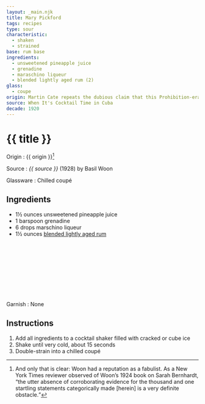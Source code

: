 ```yaml
---
layout: _main.njk
title: Mary Pickford
tags: recipes
type: sour
characteristic:
  - shaken
  - strained
base: rum base
ingredients:
  - unsweetened pineapple juice
  - grenadine
  - maraschino liqueur
  - blended lightly aged rum (2)
glass:
  - coupe
origin: Martin Cate repeats the dubious claim that this Prohibition-era drink was created to honor actor Mary Pickford, a co-founder of United Artists, while she was filming in Cuba. What's clear is that it was first mentioned in print in Basil Woon's 1928 book.
source: When It's Cocktail Time in Cuba
decade: 1920
---
```

<!-- markdownlint-disable MD025 -->
# {{ title }}
<!-- markdownlint-disable MD025 -->

Origin
  : {{ origin }}[^1]

Source
  : <cite>{{ source }}</cite> (1928) by Basil Woon

Glassware
  : Chilled coupé

[^1]: And only that is clear: Woon had a reputation as a fabulist. As a New York Times reviewer observed of Woon’s 1924 book on Sarah Bernhardt, <q>the utter absence of corroborating evidence for the thousand and one startling statements categorically made [herein] is a very definite obstacle.</q>

## Ingredients

* 1&frac12; ounces unsweetened pineapple juice
* 1 barspoon grenadine
* 6 drops marschino liqueur
* 1&frac12; ounces [blended lightly aged rum](/rums/04-rum-blended-lightly-aged/)<icon-l space="1em" class="bigger" label="(2)"><span class="with-icon"><svg class="icon"><use href="/assets/images/icons/circle-2.svg#circle-2"></use></svg></span></icon-l>

Garnish
  : None

## Instructions

1. Add all ingredients to a cocktail shaker filled with cracked or cube ice
2. Shake until very cold, about 15 seconds
3. Double-strain into a chilled coupé
